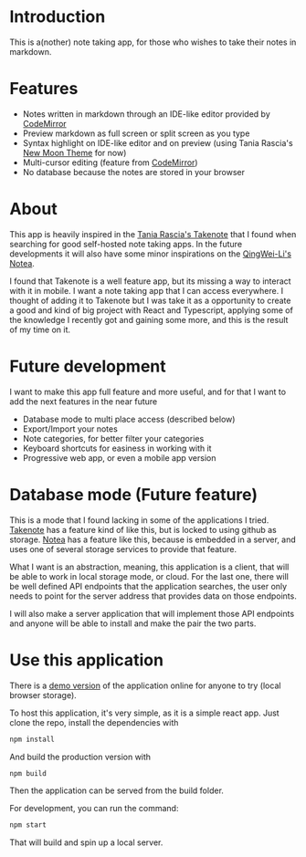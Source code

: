 # Introduction

This is a(nother) note taking app, for those who wishes to take their notes in
markdown. 

# Features

- Notes written in markdown through an IDE-like editor provided by [CodeMirror](https://codemirror.net/)
- Preview markdown as full screen or split screen as you type
- Syntax highlight on IDE-like editor and on preview (using Tania Rascia's 
  [New Moon Theme](https://taniarascia.github.io/new-moon/) for now)
- Multi-cursor editing (feature from [CodeMirror](https://codemirror.net/))
- No database because the notes are stored in your browser

# About 

This app is heavily inspired in the [Tania Rascia's Takenote](https://github.com/taniarascia/takenote) 
that I found when searching for good self-hosted note taking apps. In the
future developments it will also have some minor inspirations on the 
[QingWei-Li's Notea](https://github.com/QingWei-Li/notea).

I found that Takenote is a well feature app, but its missing a way to interact
with it in mobile. I want a note taking app that I can access everywhere. I
thought of adding it to Takenote but I was take it as a opportunity to create a
good and kind of big project with React and Typescript, applying some of the
knowledge I recently got and gaining some more, and this is the result of my
time on it.

# Future development

I want to make this app full feature and more useful, and for that I want to
add the next features in the near future

- Database mode to multi place access (described below)
- Export/Import your notes
- Note categories, for better filter your categories
- Keyboard shortcuts for easiness in working with it
- Progressive web app, or even a mobile app version

# Database mode (Future feature)

This is a mode that I found lacking in some of the applications I tried. 
[Takenote](https://github.com/taniarascia/takenote) has a feature kind of like
this, but is locked to using github as storage. [Notea](https://github.com/QingWei-Li/notea)
has a feature like this, because is embedded in a server, and uses one of
several storage services to provide that feature.

What I want is an abstraction, meaning, this application is a client, that will
be able to work in local storage mode, or cloud. For the last one, there will be 
well defined API endpoints that the application searches, the user only needs
to point for the server address that provides data on those endpoints.

I will also make a server application that will implement those API endpoints and 
anyone will be able to install and make the pair the two parts.

# Use this application

There is a [demo version](http://easilok-notes.netlify.com) of the application
online for anyone to try (local browser storage).

To host this application, it's very simple, as it is a simple react app. 
Just clone the repo, install the dependencies with

```bash
npm install
```

And build the production version with

```bash
npm build
```

Then the application can be served from the build folder.

For development, you can run the command:

```bash
npm start
```

That will build and spin up a local server.
